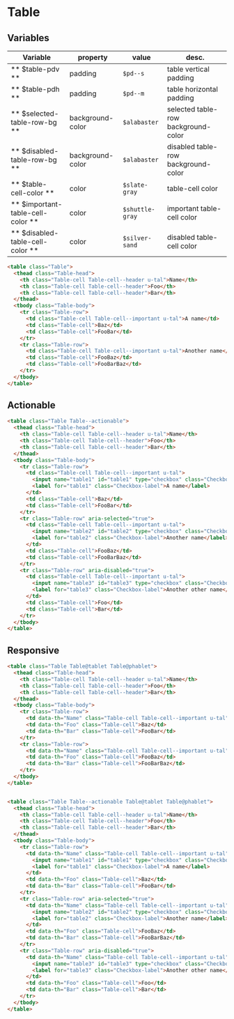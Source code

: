 # Table

## Variables

| Variable                          | property         | value           | desc.                               |
|-----------------------------------|------------------|-----------------|-------------------------------------|
| ** $table-pdv **                  | padding          | `$pd--s`        | table vertical padding              |
| ** $table-pdh **                  | padding          | `$pd--m`        | table horizontal padding            |
| ** $selected-table-row-bg **      | background-color | `$alabaster`    | selected table-row background-color |
| ** $disabled-table-row-bg **      | background-color | `$alabaster`    | disabled table-row background-color |
| ** $table-cell-color **           | color            | `$slate-gray`   | table-cell color                    |
| ** $important-table-cell-color ** | color            | `$shuttle-gray` | important table-cell color          |
| ** $disabled-table-cell-color **  | color            | `$silver-sand`  | disabled table-cell color           |



```html
<table class="Table">
  <thead class="Table-head">
    <th class="Table-cell Table-cell--header u-tal">Name</th>
    <th class="Table-cell Table-cell--header">Foo</th>
    <th class="Table-cell Table-cell--header">Bar</th>
  </thead>
  <tbody class="Table-body">
    <tr class="Table-row">
      <td class="Table-cell Table-cell--important u-tal">A name</td>
      <td class="Table-cell">Baz</td>
      <td class="Table-cell">FooBar</td>
    </tr>
    <tr class="Table-row">
      <td class="Table-cell Table-cell--important u-tal">Another name</td>
      <td class="Table-cell">FooBaz</td>
      <td class="Table-cell">FooBarBaz</td>
    </tr>
  </tbody>
</table>
```



## Actionable

```html
<table class="Table Table--actionable">
  <thead class="Table-head">
    <th class="Table-cell Table-cell--header u-tal">Name</th>
    <th class="Table-cell Table-cell--header">Foo</th>
    <th class="Table-cell Table-cell--header">Bar</th>
  </thead>
  <tbody class="Table-body">
    <tr class="Table-row">
      <td class="Table-cell Table-cell--important u-tal">
        <input name="table1" id="table1" type="checkbox" class="Checkbox-input">
        <label for="table1" class="Checkbox-label">A name</label>
      </td>
      <td class="Table-cell">Baz</td>
      <td class="Table-cell">FooBar</td>
    </tr>
    <tr class="Table-row" aria-selected="true">
      <td class="Table-cell Table-cell--important u-tal">
        <input name="table2" id="table2" type="checkbox" class="Checkbox-input" checked>
        <label for="table2" class="Checkbox-label">Another name</label>
      </td>
      <td class="Table-cell">FooBaz</td>
      <td class="Table-cell">FooBarBaz</td>
    </tr>
    <tr class="Table-row" aria-disabled="true">
      <td class="Table-cell Table-cell--important u-tal">
        <input name="table3" id="table3" type="checkbox" class="Checkbox-input" disabled>
        <label for="table3" class="Checkbox-label">Another other name</label>
      </td>
      <td class="Table-cell">Foo</td>
      <td class="Table-cell">Bar</td>
    </tr>
  </tbody>
</table>
```



## Responsive

```html
<table class="Table Table@tablet Table@phablet">
  <thead class="Table-head">
    <th class="Table-cell Table-cell--header u-tal">Name</th>
    <th class="Table-cell Table-cell--header">Foo</th>
    <th class="Table-cell Table-cell--header">Bar</th>
  </thead>
  <tbody class="Table-body">
    <tr class="Table-row">
      <td data-th="Name" class="Table-cell Table-cell--important u-tal">A name</td>
      <td data-th="Foo" class="Table-cell">Baz</td>
      <td data-th="Bar" class="Table-cell">FooBar</td>
    </tr>
    <tr class="Table-row">
      <td data-th="Name" class="Table-cell Table-cell--important u-tal">Another name</td>
      <td data-th="Foo" class="Table-cell">FooBaz</td>
      <td data-th="Bar" class="Table-cell">FooBarBaz</td>
    </tr>
  </tbody>
</table>


<table class="Table Table--actionable Table@tablet Table@phablet">
  <thead class="Table-head">
    <th class="Table-cell Table-cell--header u-tal">Name</th>
    <th class="Table-cell Table-cell--header">Foo</th>
    <th class="Table-cell Table-cell--header">Bar</th>
  </thead>
  <tbody class="Table-body">
    <tr class="Table-row">
      <td data-th="Name" class="Table-cell Table-cell--important u-tal">
        <input name="table1" id="table1" type="checkbox" class="Checkbox-input">
        <label for="table1" class="Checkbox-label">A name</label>
      </td>
      <td data-th="Foo" class="Table-cell">Baz</td>
      <td data-th="Bar" class="Table-cell">FooBar</td>
    </tr>
    <tr class="Table-row" aria-selected="true">
      <td data-th="Name" class="Table-cell Table-cell--important u-tal">
        <input name="table2" id="table2" type="checkbox" class="Checkbox-input" checked>
        <label for="table2" class="Checkbox-label">Another name</label>
      </td>
      <td data-th="Foo" class="Table-cell">FooBaz</td>
      <td data-th="Bar" class="Table-cell">FooBarBaz</td>
    </tr>
    <tr class="Table-row" aria-disabled="true">
      <td data-th="Name" class="Table-cell Table-cell--important u-tal">
        <input name="table3" id="table3" type="checkbox" class="Checkbox-input" disabled>
        <label for="table3" class="Checkbox-label">Another other name</label>
      </td>
      <td data-th="Foo" class="Table-cell">Foo</td>
      <td data-th="Bar" class="Table-cell">Bar</td>
    </tr>
  </tbody>
</table>
```
